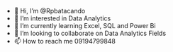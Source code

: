 - 👋 Hi, I’m @Rpbatacando
- 👀 I’m interested in Data Analytics
- 🌱 I’m currently learning Excel, SQL and Power Bi
- 💞️ I’m looking to collaborate on Data Analytics Fields
- 📫 How to reach me 09194799848

<!---
Rpbatacando/Rpbatacando is a ✨ special ✨ repository because its `README.md` (this file) appears on your GitHub profile.
You can click the Preview link to take a look at your changes.
--->
